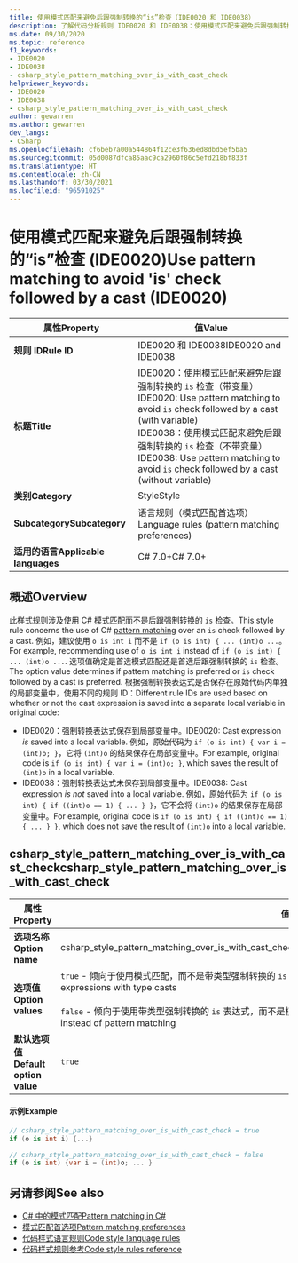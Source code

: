 ```yaml
---
title: 使用模式匹配来避免后跟强制转换的“is”检查（IDE0020 和 IDE0038）
description: 了解代码分析规则 IDE0020 和 IDE0038：使用模式匹配来避免后跟强制转换的“is”检查
ms.date: 09/30/2020
ms.topic: reference
f1_keywords:
- IDE0020
- IDE0038
- csharp_style_pattern_matching_over_is_with_cast_check
helpviewer_keywords:
- IDE0020
- IDE0038
- csharp_style_pattern_matching_over_is_with_cast_check
author: gewarren
ms.author: gewarren
dev_langs:
- CSharp
ms.openlocfilehash: cf6beb7a00a544864f12ce3f636ed8dbd5ef5ba5
ms.sourcegitcommit: 05d0087dfca85aac9ca2960f86c5efd218bf833f
ms.translationtype: HT
ms.contentlocale: zh-CN
ms.lasthandoff: 03/30/2021
ms.locfileid: "96591025"
---
```

# <a name="use-pattern-matching-to-avoid-is-check-followed-by-a-cast-ide0020"></a><span data-ttu-id="d38fc-103">使用模式匹配来避免后跟强制转换的“is”检查 (IDE0020)</span><span class="sxs-lookup"><span data-stu-id="d38fc-103">Use pattern matching to avoid 'is' check followed by a cast (IDE0020)</span></span>

|<span data-ttu-id="d38fc-104">属性</span><span class="sxs-lookup"><span data-stu-id="d38fc-104">Property</span></span>|<span data-ttu-id="d38fc-105">值</span><span class="sxs-lookup"><span data-stu-id="d38fc-105">Value</span></span>|
|-|-|
| <span data-ttu-id="d38fc-106">**规则 ID**</span><span class="sxs-lookup"><span data-stu-id="d38fc-106">**Rule ID**</span></span> | <span data-ttu-id="d38fc-107">IDE0020 和 IDE0038</span><span class="sxs-lookup"><span data-stu-id="d38fc-107">IDE0020 and IDE0038</span></span> |
| <span data-ttu-id="d38fc-108">**标题**</span><span class="sxs-lookup"><span data-stu-id="d38fc-108">**Title**</span></span> | <span data-ttu-id="d38fc-109">IDE0020：使用模式匹配来避免后跟强制转换的 `is` 检查（带变量）</span><span class="sxs-lookup"><span data-stu-id="d38fc-109">IDE0020: Use pattern matching to avoid `is` check followed by a cast (with variable)</span></span><br/> <span data-ttu-id="d38fc-110">IDE0038：使用模式匹配来避免后跟强制转换的 `is` 检查（不带变量）</span><span class="sxs-lookup"><span data-stu-id="d38fc-110">IDE0038: Use pattern matching to avoid `is` check followed by a cast (without variable)</span></span> |
| <span data-ttu-id="d38fc-111">**类别**</span><span class="sxs-lookup"><span data-stu-id="d38fc-111">**Category**</span></span> | <span data-ttu-id="d38fc-112">Style</span><span class="sxs-lookup"><span data-stu-id="d38fc-112">Style</span></span> |
| <span data-ttu-id="d38fc-113">**Subcategory**</span><span class="sxs-lookup"><span data-stu-id="d38fc-113">**Subcategory**</span></span> | <span data-ttu-id="d38fc-114">语言规则（模式匹配首选项）</span><span class="sxs-lookup"><span data-stu-id="d38fc-114">Language rules (pattern matching preferences)</span></span> |
| <span data-ttu-id="d38fc-115">**适用的语言**</span><span class="sxs-lookup"><span data-stu-id="d38fc-115">**Applicable languages**</span></span> | <span data-ttu-id="d38fc-116">C# 7.0+</span><span class="sxs-lookup"><span data-stu-id="d38fc-116">C# 7.0+</span></span> |

## <a name="overview"></a><span data-ttu-id="d38fc-117">概述</span><span class="sxs-lookup"><span data-stu-id="d38fc-117">Overview</span></span>

<span data-ttu-id="d38fc-118">此样式规则涉及使用 C# [模式匹配](../../../csharp/pattern-matching.md)而不是后跟强制转换的 `is` 检查。</span><span class="sxs-lookup"><span data-stu-id="d38fc-118">This style rule concerns the use of C# [pattern matching](../../../csharp/pattern-matching.md) over an `is` check followed by a cast.</span></span> <span data-ttu-id="d38fc-119">例如，建议使用 `o is int i` 而不是 `if (o is int) { ... (int)o ...`。</span><span class="sxs-lookup"><span data-stu-id="d38fc-119">For example, recommending use of `o is int i` instead of `if (o is int) { ... (int)o ...`.</span></span> <span data-ttu-id="d38fc-120">选项值确定是首选模式匹配还是首选后跟强制转换的 `is` 检查。</span><span class="sxs-lookup"><span data-stu-id="d38fc-120">The option value determines if pattern matching is preferred or `is` check followed by a cast is preferred.</span></span> <span data-ttu-id="d38fc-121">根据强制转换表达式是否保存在原始代码内单独的局部变量中，使用不同的规则 ID：</span><span class="sxs-lookup"><span data-stu-id="d38fc-121">Different rule IDs are used based on whether or not the cast expression is saved into a separate local variable in original code:</span></span>

- <span data-ttu-id="d38fc-122">IDE0020：强制转换表达式保存到局部变量中。</span><span class="sxs-lookup"><span data-stu-id="d38fc-122">IDE0020: Cast expression _is_ saved into a local variable.</span></span> <span data-ttu-id="d38fc-123">例如，原始代码为 `if (o is int) { var i = (int)o; }`，它将 `(int)o` 的结果保存在局部变量中。</span><span class="sxs-lookup"><span data-stu-id="d38fc-123">For example, original code is `if (o is int) { var i = (int)o; }`, which saves the result of `(int)o` in a local variable.</span></span>
- <span data-ttu-id="d38fc-124">IDE0038：强制转换表达式未保存到局部变量中。</span><span class="sxs-lookup"><span data-stu-id="d38fc-124">IDE0038: Cast expression _is not_ saved into a local variable.</span></span> <span data-ttu-id="d38fc-125">例如，原始代码为 `if (o is int) { if ((int)o == 1) { ... } }`，它不会将 `(int)o` 的结果保存在局部变量中。</span><span class="sxs-lookup"><span data-stu-id="d38fc-125">For example, original code is `if (o is int) { if ((int)o == 1) { ... } }`, which does not save the result of `(int)o` into a local variable.</span></span>

## <a name="csharp_style_pattern_matching_over_is_with_cast_check"></a><span data-ttu-id="d38fc-126">csharp_style_pattern_matching_over_is_with_cast_check</span><span class="sxs-lookup"><span data-stu-id="d38fc-126">csharp_style_pattern_matching_over_is_with_cast_check</span></span>

|<span data-ttu-id="d38fc-127">属性</span><span class="sxs-lookup"><span data-stu-id="d38fc-127">Property</span></span>|<span data-ttu-id="d38fc-128">值</span><span class="sxs-lookup"><span data-stu-id="d38fc-128">Value</span></span>|
|-|-|
| <span data-ttu-id="d38fc-129">**选项名称**</span><span class="sxs-lookup"><span data-stu-id="d38fc-129">**Option name**</span></span> | <span data-ttu-id="d38fc-130">csharp_style_pattern_matching_over_is_with_cast_check</span><span class="sxs-lookup"><span data-stu-id="d38fc-130">csharp_style_pattern_matching_over_is_with_cast_check</span></span>
| <span data-ttu-id="d38fc-131">**选项值**</span><span class="sxs-lookup"><span data-stu-id="d38fc-131">**Option values**</span></span> | <span data-ttu-id="d38fc-132">`true` - 倾向于使用模式匹配，而不是带类型强制转换的 `is` 表达式</span><span class="sxs-lookup"><span data-stu-id="d38fc-132">`true` - Prefer pattern matching instead of `is` expressions with type casts</span></span><br /><br /><span data-ttu-id="d38fc-133">`false` - 倾向于使用带类型强制转换的 `is` 表达式，而不是模式匹配</span><span class="sxs-lookup"><span data-stu-id="d38fc-133">`false` - Prefer `is` expressions with type casts instead of pattern matching</span></span> |
| <span data-ttu-id="d38fc-134">**默认选项值**</span><span class="sxs-lookup"><span data-stu-id="d38fc-134">**Default option value**</span></span> | `true` |

#### <a name="example"></a><span data-ttu-id="d38fc-135">示例</span><span class="sxs-lookup"><span data-stu-id="d38fc-135">Example</span></span>

```csharp
// csharp_style_pattern_matching_over_is_with_cast_check = true
if (o is int i) {...}

// csharp_style_pattern_matching_over_is_with_cast_check = false
if (o is int) {var i = (int)o; ... }
```

## <a name="see-also"></a><span data-ttu-id="d38fc-136">另请参阅</span><span class="sxs-lookup"><span data-stu-id="d38fc-136">See also</span></span>

- [<span data-ttu-id="d38fc-137">C# 中的模式匹配</span><span class="sxs-lookup"><span data-stu-id="d38fc-137">Pattern matching in C#</span></span>](../../../csharp/pattern-matching.md)
- [<span data-ttu-id="d38fc-138">模式匹配首选项</span><span class="sxs-lookup"><span data-stu-id="d38fc-138">Pattern matching preferences</span></span>](pattern-matching-preferences.md)
- [<span data-ttu-id="d38fc-139">代码样式语言规则</span><span class="sxs-lookup"><span data-stu-id="d38fc-139">Code style language rules</span></span>](language-rules.md)
- [<span data-ttu-id="d38fc-140">代码样式规则参考</span><span class="sxs-lookup"><span data-stu-id="d38fc-140">Code style rules reference</span></span>](index.md)
